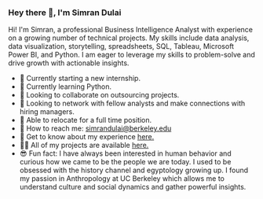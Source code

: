 ### Hey there 👋, I'm Simran Dulai
Hi! I'm Simran, a professional Business Intelligence Analyst with experience on a growing number of technical projects. My skills include data analysis, data visualization, storytelling, spreadsheets, SQL, Tableau, Microsoft Power BI, and Python. I am eager to leverage my skills to problem-solve and drive growth with actionable insights.

- 🔭 Currently starting a new internship. 
- 🌱 Currently learning Python.
- 👯 Looking to collaborate on outsourcing projects.
- 🤝 Looking to network with fellow analysts and make connections with hiring managers.
- 💬 Able to relocate for a full time position.
- 💌 How to reach me: simrandulai@berkeley.edu
- 📄 Get to know about my experience <a href='https://drive.google.com/file/d/14MWjILPXAk4XIzvtXAnt7lfVMeO6coQQ/view?usp=sharing' target=_blank><u>here</u>.</a>
- 👨‍💻 All of my projects are available <a href='https://github.com/simrandulai/Data_projects_TripleTen' target=_blank><u>here</u>.</a>
- 😎 Fun fact: I have always been interested in human behavior and curious how we came to be the people we are today. I used to be obsessed with the history channel and egyptology growing up. I found my passion in Anthropology at UC Berkeley which allows me to understand culture and social dynamics and gather powerful insights.

<!--
**simrandulai/simrandulai** is a ✨ _special_ ✨ repository because its `README.md` (this file) appears on your GitHub profile.

Here are some ideas to get you started:

-->
